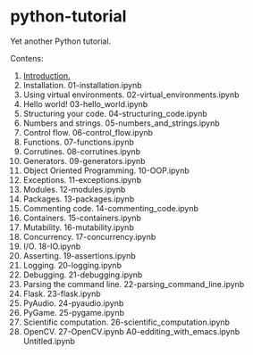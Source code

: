 # python-tutorial

Yet another Python tutorial.

Contens:

1. [Introduction.](00-intro.ipynb)
2. Installation. 01-installation.ipynb
3. Using virtual environments. 02-virtual_environments.ipynb
4. Hello world! 03-hello_world.ipynb
5. Structuring your code. 04-structuring_code.ipynb
6. Numbers and strings. 05-numbers_and_strings.ipynb
7. Control flow. 06-control_flow.ipynb
8. Functions. 07-functions.ipynb
9. Corrutines. 08-corrutines.ipynb
10. Generators. 09-generators.ipynb
11. Object Oriented Programming. 10-OOP.ipynb
12. Exceptions. 11-exceptions.ipynb
13. Modules. 12-modules.ipynb
14. Packages. 13-packages.ipynb
15. Commenting code. 14-commenting_code.ipynb
16. Containers. 15-containers.ipynb
17. Mutability. 16-mutability.ipynb
18. Concurrency. 17-concurrency.ipynb
19. I/O. 18-IO.ipynb
20. Asserting. 19-assertions.ipynb
21. Logging. 20-logging.ipynb
22. Debugging. 21-debugging.ipynb
23. Parsing the command line. 22-parsing_command_line.ipynb
24. Flask. 23-flask.ipynb
25. PyAudio. 24-pyaudio.ipynb
26. PyGame. 25-pygame.ipynb
27. Scientific computation. 26-scientific_computation.ipynb
28. OpenCV. 27-OpenCV.ipynb
A0-edditing_with_emacs.ipynb
Untitled.ipynb
